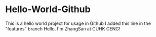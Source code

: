 # Hello-World-Github
This is a hello world project for usage in Github
I added this line in the "features" branch
Hello, I'm ZhangSan at CUHK CENG!
